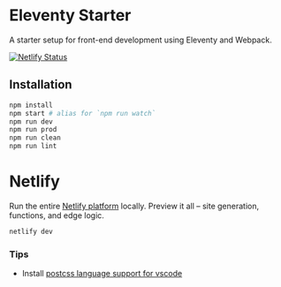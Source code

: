 # Eleventy Starter

A starter setup for front-end development using Eleventy and Webpack.

[![Netlify Status](https://api.netlify.com/api/v1/badges/9b8df50f-2855-4db2-968f-a0e9a4221c83/deploy-status)](https://app.netlify.com/sites/ess-eleventy-starter/deploys)

## Installation

```sh
npm install
npm start # alias for `npm run watch`
npm run dev
npm run prod
npm run clean
npm run lint
```

# Netlify

Run the entire [Netlify platform](https://www.netlify.com/products/dev/) locally.
Preview it all – site generation, functions, and edge logic.

```sh
netlify dev
```

### Tips
 - Install [postcss language support for vscode](https://github.com/csstools/postcss-language)